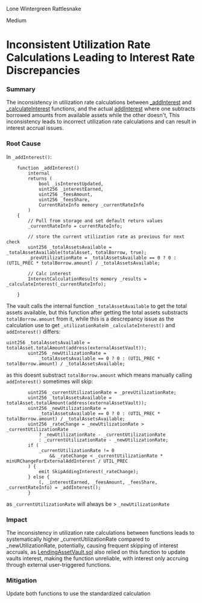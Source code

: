 Lone Wintergreen Rattlesnake

Medium

# Inconsistent Utilization Rate Calculations Leading to Interest Rate Discrepancies

### Summary

The inconsistency in utilization rate calculations between [_addInterest](https://github.com/sherlock-audit/2025-01-peapods-finance/blob/d28eb19f4b39d3db7997477460f9f9c76839cb0c/fraxlend/src/contracts/FraxlendPairCore.sol#L456-L457) and [_calculateInterest](https://github.com/sherlock-audit/2025-01-peapods-finance/blob/d28eb19f4b39d3db7997477460f9f9c76839cb0c/fraxlend/src/contracts/FraxlendPairCore.sol#L398-L402) functions, and the actual [addInterest](https://github.com/sherlock-audit/2025-01-peapods-finance/blob/d28eb19f4b39d3db7997477460f9f9c76839cb0c/fraxlend/src/contracts/FraxlendPairCore.sol#L307-L309) where one subtracts borrowed amounts from available assets while the other doesn't, This inconsistency leads to incorrect utilization rate calculations and can result in interest accrual issues.

### Root Cause

In `_addInterest()`:
```solidity
    function _addInterest()
        internal
        returns (
            bool _isInterestUpdated,
            uint256 _interestEarned,
            uint256 _feesAmount,
            uint256 _feesShare,
            CurrentRateInfo memory _currentRateInfo
        )
    {
        // Pull from storage and set default return values
        _currentRateInfo = currentRateInfo;

        // store the current utilization rate as previous for next check
        uint256 _totalAssetsAvailable = _totalAssetAvailable(totalAsset, totalBorrow, true);
        _prevUtilizationRate = _totalAssetsAvailable == 0 ? 0 : (UTIL_PREC * totalBorrow.amount) / _totalAssetsAvailable;

        // Calc interest
        InterestCalculationResults memory _results = _calculateInterest(_currentRateInfo);

    }
```
The vault calls the internal function `_totalAssetAvailable` to get the total assets available, but this function after getting the total assets substracts `totalBorrow.amount` from it, while this is a descrepancy issue as the calculation use to get `_utilizationRate`in `_calculateInterest()` and `addInterest()` differs:
```solidity
uint256 _totalAssetsAvailable = totalAsset.totalAmount(address(externalAssetVault));
        uint256 _newUtilizationRate =
            _totalAssetsAvailable == 0 ? 0 : (UTIL_PREC * totalBorrow.amount) / _totalAssetsAvailable;
```
as this doesnt substract `totalBorrow.amount` which means manually calling `addInterest()` sometimes will skip:
```solidity
        uint256 _currentUtilizationRate = _prevUtilizationRate;
        uint256 _totalAssetsAvailable = totalAsset.totalAmount(address(externalAssetVault));
        uint256 _newUtilizationRate =
            _totalAssetsAvailable == 0 ? 0 : (UTIL_PREC * totalBorrow.amount) / _totalAssetsAvailable;
        uint256 _rateChange = _newUtilizationRate > _currentUtilizationRate
            ? _newUtilizationRate - _currentUtilizationRate
            : _currentUtilizationRate - _newUtilizationRate;
        if (
            _currentUtilizationRate != 0
                && _rateChange < _currentUtilizationRate * minURChangeForExternalAddInterest / UTIL_PREC
        ) {
            emit SkipAddingInterest(_rateChange);
        } else {
            (, _interestEarned, _feesAmount, _feesShare, _currentRateInfo) = _addInterest();
        }
```
as `_currentUtilizationRate` will always be > `_newUtilizationRate`

### Impact
The inconsistency in utilization rate calculations between functions leads to systematically higher _currentUtilizationRate compared to _newUtilizationRate, potentially, causing frequent skipping of interest accruals, as [LendingAssetVault.sol](https://github.com/sherlock-audit/2025-01-peapods-finance/blob/d28eb19f4b39d3db7997477460f9f9c76839cb0c/contracts/contracts/LendingAssetVault.sol#L211) also relied on this function to update vaults interest, making the function unreliable, with interest only accruing through external user-triggered functions.

### Mitigation
Update both functions to use the standardized calculation